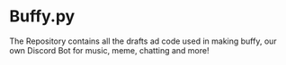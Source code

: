 # Buffy.py
The Repository contains all the drafts ad code used in making buffy, our own Discord Bot for music, meme, chatting and more!

